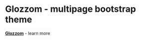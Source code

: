 # Glozzom - multipage bootstrap theme
__[Glozzom](https://mezin24.github.io/Glozzom/)__ - learn more
